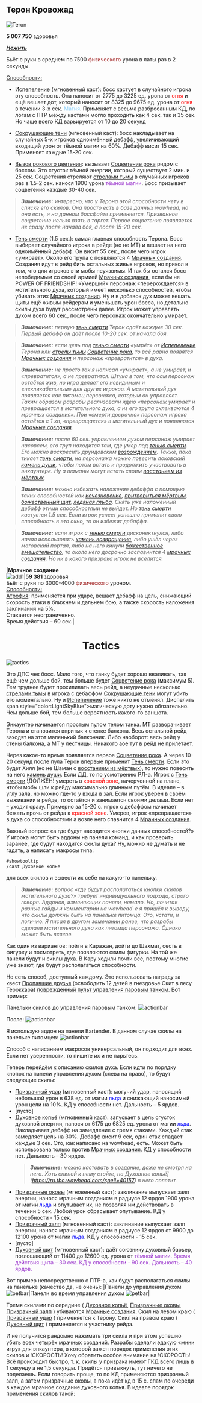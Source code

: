## Терон Кровожад ##

![Teron](/img/teron1.png)

**5 007 750** здоровья

<em><u><b>Нежить</b></u></em>

Бьёт с руки в среднем по 7500 <span style = "color:brown"> физического </span> урона в латы раз в 2 секунды.

<u>Способности:</u>

- [Испепеление](https://ru.tbc.wowhead.com/spell=40239) (мгновенный каст): босс кастует в случайного игрока эту способность. 
Она наносит от 2775 до 3225 ед. урона от <span style = "color:red">огня</span> и ещё вешает дот, который наносит от 8325 до 9675 ед. урона от <span style = "color:red">огня</span> в течении 3-х сек. 
<span style="color:LightSkyBlue">Магия</span>. Применяет с весьма разбросанным КД, по логам с ПТР между кастами могло проходить как 4 сек. так и 35 сек. 
Но чаще всего КД варьируется от 10 до 20 секунд

- [Сокрушающие тени](https://ru.tbc.wowhead.com/spell=40243) (мгновенный каст): босс накладывает на случайных 5-х игроков одноимённый дебафф, увеличивающий входящий урон от тёмной магии на 60%. 
Дебафф висит 15 сек. Применяет каждые 15-20 сек.

- [Вызов рокового цветения](https://ru.tbc.wowhead.com/spell=40188): вызывает [Соцветение рока](https://ru.tbc.wowhead.com/npc=23123) рядом с боссом. Это сгусток тёмной энергии, который существует 2 мин. и 25 сек.
Соцветения стреляют [стрелами тьмы](https://ru.tbc.wowhead.com/spell=40185) в случайных игроков раз в 1.5-2 сек. нанося 1900 урона <span style="color:DarkOrchid">тёмной магии</span>. Босс призывает соцветения каждые 30-40 сек. 
> ***Замечание:** интересно, что у Терона этой способности нету в списке его скилов. Она просто есть в базе данных wowhead, но она есть, и на данном боссфайте применяется.
   Призванное соцветение нельзя взять в таргет. Первое соцветение появляется не сразу после начала боя, а после 15-20 сек.*

- [Тень смерти](https://ru.tbc.wowhead.com/spell=40251) (1.5 сек.): самая главная способность Терона. 
Босс выбирает случайного игрока в рейде (но не МТ) и вешает на него одноимённый дебафф. Он висит 55 сек., после чего игрок «умирает».
Около его трупа с появляются 4 [Мрачных создания](https://ru.tbc.wowhead.com/npc=23111). Создания идут в рейд бить остальных живых игроков, но прикол в том, что для игроков эти мобы неуязвимы. 
И так бы остался босс непобедимым со своей армией [Мрачных создания](https://ru.tbc.wowhead.com/npc=23111), если бы не POWER OF FRIENDSHIP!
«Умерший» персонаж «перерождается» в мстительного духа, который имеет несколько способностей, чтобы убивать этих [Мрачных создания](https://ru.tbc.wowhead.com/npc=23111).
Ну и в добавок дух может вешать щиты ещё живым рейдерам и уменьшать урон босса, но детально скилы духа будут рассмотрены далее. 
Игрок может управлять духом всего 60 сек., после чего персонаж окончательно умирает.
 > ***Замечание:** первую [тень смерти](https://ru.tbc.wowhead.com/spell=40251) Терон сдаёт каждые 30 сек. Первый дебафф он даёт после 10-20 сек. от начала боя.*

 > ***Замечание:** если цель под [тенью смерти](https://ru.tbc.wowhead.com/spell=40251) «умрёт» от [Испепеление](https://ru.tbc.wowhead.com/spell=40239) Терона 
 > или [стрелы тьмы](https://ru.tbc.wowhead.com/spell=40185) [Соцветение рока](https://ru.tbc.wowhead.com/npc=23123), 
 > то всё равно появятся [Мрачных создания](https://ru.tbc.wowhead.com/npc=23111) и персонаж «превратится» в духа.*

 > ***Замечание:** не просто так я написал «умирает», а не умирает, и «превратится», а не превратится.
 > Штука в том, что сам персонаж остаётся жив, но игра делает его невидимым и «некликабельным» для других игроков.
 > А мстительный дух появляется как питомец персонажа, которым он управляет.
 > Таким образом разрабы реализовали идею «персонаж умирает и превращается в мстительного духа, а из его трупа склеиваются 4 мрачных создания».
 > При «смерти досрочно» персонаж игрока остаётся с 1 хп, «превращается» в мстительный дух и появляются [Мрачные создания](https://ru.tbc.wowhead.com/npc=23111).*

 > ***Замечание:** после 60 сек. управлением духом персонаж умирает насовсем, его труп находится там, где умер под [тенью смерти](https://ru.tbc.wowhead.com/spell=40251). 
 > Его можно воскресить друидовским [возрождением](https://ru.tbc.wowhead.com/spell=26994). 
 > Также, пока тикает [тень смерти](https://ru.tbc.wowhead.com/spell=40251), на персонажа можно повесить локовский [камень души](https://ru.tbc.wowhead.com/item=22116), чтобы потом встать и продолжить участвовать в энкаунтере.
 > Ну а шаманы могут встать своим [восстанием из мёртвых](https://ru.tbc.wowhead.com/spell=20777).*

  > ***Замечание:** можно избежать наложение дебаффа с помощью таких способностей как [исчезновение](https://ru.tbc.wowhead.com/spell=26889), [притвориться мёртвым](https://ru.tbc.wowhead.com/spell=5384), 
  > [божественный щит](https://ru.tbc.wowhead.com/spell=1020), [ледяная глыба](https://ru.tbc.wowhead.com/spell=45438). 
  > Снять уже наложенный дебафф этими способностями не выйдет. Но [тень смерти](https://ru.tbc.wowhead.com/spell=40251) кастуется 1.5 сек. 
  > Если игрок успеет успешно применит свою способность в это окно, то он избежит дебаффа.*

 > ***Замечание:** если игрок с [тенью смерти](https://ru.tbc.wowhead.com/spell=40251) дисконектнулся, либо начал использовать [камень возвращения](https://ru.tbc.wowhead.com/item=6948), 
 > либо ушёл через маговский портал, либо на него кинули [божественное вмешательство](https://ru.tbc.wowhead.com/spell=19752), то около него досрочно заспавнится 4 [мрачных создания](https://ru.tbc.wowhead.com/npc=23111). 
 > Но ни в какого призрака игрок не вселится.*


|**Мрачное создание** <br /> ![add1](/img/teron2.png)|**59 381** здоровья <br /> Бьёт с руки по 3000-4000 <span style = "color:brown"> физического </span> уроном. <br /> <u>Способности:</u> <br /> [Атрофия](https://ru.tbc.wowhead.com/spell=40327): применяется при ударе, вешает дебафф на цель, снижающий скорость атаки в ближнем и дальнем бою, а также скорость наложения заклинаний на 5%. <br /> Стакается неограниченно. <br /> Время действия – 60 сек.|

<h1 align = "center"> Tactics  </h1>

![tactics](/img/teron3.png)

Это ДПС чек босс. Мало того, что танку будет хорошо вваливать, так ещё чем дольше бой, тем больше будет [Соцветение рока](https://ru.tbc.wowhead.com/npc=23123) (максимум 5).
Тем труднее будет прохиливать весь рейд, а неудачные несколько [стрелами тьмы](https://ru.tbc.wowhead.com/spell=40185) в игрока с дебаффом [Сокрушающие тени](https://ru.tbc.wowhead.com/spell=40243) могут убить его моментально. 
Ну и [Испепеление](https://ru.tbc.wowhead.com/spell=40239) тоже никто не отменял. Диспелить span style="color:LightSkyBlue">магическую доту</span> нужно обязательно. 
Чем дольше бой, тем больше вероятность какого-то ваншота. 

Энкаунтер начинается простым пулом телом танка. МТ разворачивает Терона и становится впритык к стенке балкона. 
Весь остальной рейд заходят на этот маленький балкончик. 
Либо наоборот: весь рейд у стены балкона, а МТ у лестницы. Никакого аое тут в рейд не прилетает. 


Через какое-то время появляется первое [Соцветение рока](https://ru.tbc.wowhead.com/npc=23123). 
А через 10-20 секунд после пула Терон впервые применит [Тень смерти](https://ru.tbc.wowhead.com/spell=40251). 
Если это будет Хилл (но не Шаман с [восстанием из мёртвых](https://ru.tbc.wowhead.com/spell=20777)), то нужно повесить на него [камень души](https://ru.tbc.wowhead.com/item=22116). 
Если ДД, то по усмотрению РЛ-а. 
Игрок с [Тень смерти](https://ru.tbc.wowhead.com/spell=40251) !ДОЛЖЕН! умереть в <span style="color:red">красной зоне</span>, начерченной на плане, чтобы мобы шли к рейду максимально длинным путём. 
В идеале – в углу зала, но можно где-то у входа в зал. Если игрок уверен в своём выживании в рейде, то остаётся и занимается своими делами. 
Если нет – уходит сразу. Примерно за 15-20 с. игрок с дебаффом начинает бежать прочь от рейда к <span style="color:red">красной зоне</span>. 
Умерев, игрок «превращается» в духа со способностями а возле него спавнится 4 [Мрачных создания](https://ru.tbc.wowhead.com/npc=23111).


Важный вопрос: «а где будут находится кнопки данных способностей?» У игрока могут быть аддоны на панели команд, и как проверить заранее, где будут находится скилы духа? 
Ну, можно не думать и не гадать, а написать макросы типа:
```
#showtooltip
/cast Духовное копье
```
для всех скилов и вывести их себе на какую-то панельку.

> ***Замечание:** вопрос «где будут располагаться кнопки скилов мстительного духа?» требует индивидуального подхода, строго говоря. 
> Аддонов, изменяющих панели, немало. Но, почитав разные гайды и комментарии на wowhead-е я пришёл к выводу, что скилы должны быть на панельке питомца. 
> Это, кстати, и логично. Я писал в другом замечании ранее, что разрабы сделали мстительного духа как питомца персонажа. Однако может быть всякое.*


Как один из вариантов: пойти в Каражан, дойти до Шахмат, сесть в фигурку и посмотреть, где появляются скилы фигурки. 
На той же панели будут и скилы духа. В Кару ходили почти все, поэтому многие уже знают, где будут располагаться способности.

Но есть способ, доступный каждому. Это использовать награду за квест [Пропавшие друзья](https://ru.tbc.wowhead.com/quest=10852) (освободить 12 детей в гнездовье Скит в лесу Тероккара) [поврежденный пульт управления паровым танком](https://ru.tbc.wowhead.com/item=31666). 
Вот пример:

Панельки скилов до управления паровым танком:
![actionbar](/img/teron4.png)

После:
![actionbar](/img/teron5.png)

Я использую аддон на панели Bartender. В данном случае скилы на панельке питомцев:
![actionbar](/img/teron6.png)

Способ с написанием макросов универсальный, он подходит для всех. Если нет уверенности, то пишите их и не парьтесь.


Теперь перейдём к описанию скилов духа. 
Если идти по порядку кнопок на панели управления духом (слева на право), то будут следующие скилы:
- [Призрачный удар](https://ru.tbc.wowhead.com/spell=40325) (мгновенный каст): могучий удар, наносящий небольшой урон в 638 ед. от магии <span style = "color:blue">льда</span> 
 и снижающий наносимый урон цели на 10%. КД у способности нет. Дальность – 5 ярдов.
- [пусто]
- [Духовное копьё](https://ru.tbc.wowhead.com/spell=40157) (мгновенный каст): запускает в цель сгусток духовной энергии, нанося от 6175 до 6825 ед. урона от магии <span style = "color:blue">льда</span>.
 Накладывает дебафф на замедление с тремя стаками. Каждый стак замедляет цель на 30%. Дебафф висит 9 сек, один стак спадает каждые 3 сек. 
 Это, как написано на wowhead, есть. Может быть использована только против [Мрачных создания](https://ru.tbc.wowhead.com/npc=23111). КД у способности нет. Дальность – 30 ярдов.
   > ***Замечание:** можно кастовать в создание, даже не смотря на него. Хоть спиной к
   нему стойте, но Духовное копьё](https://ru.tbc.wowhead.com/spell=40157) в него полетит.* 
- [Призрачные оковы](https://ru.tbc.wowhead.com/spell=40175) (мгновенный каст): заклинание выпускает залп энергии, 
 нанося мрачным созданиям в радиусе 12 ярдов 1900 урона от магии <span style = "color:blue">льда</span> и опутывает их, не позволяя им действовать в течении 5 сек. 
 Любой урон сбрасывает опутывание. КД у способности - 15 сек.
- [Призрачный залп](https://ru.tbc.wowhead.com/spell=40314) (мгновенный каст): заклинание выпускает залп энергии, 
 нанося мрачным созданиям в радиусе 12 ярдов от 9900 до 12100 урона от магии <span style = "color:blue">льда</span>. КД у способности - 15 сек.
- [пусто]
- [Духовный щит](https://ru.tbc.wowhead.com/spell=40322) (мгновенный каст): даёт союзнику духовный барьер, поглощающий от 11400 до 12600 ед. урона от <span style="color:DarkOrchid">тёмной<span> магии.
 Время действия щита – 30 сек. КД у способности - 90 сек. Дальность – 40 ярдов.

Вот пример непосредственно с ПТР-а, как будут располагаться скилы на панельке (качество да, не очень):
|Панели до управления духом ![petbar](/img/teron6.png)|Панели во время управления духом ![petbar](/img/teron7.png)|

Тремя скилами по середине ( [Духовное копьё](https://ru.tbc.wowhead.com/spell=40157), [Призрачные оковы](https://ru.tbc.wowhead.com/spell=40175), [Призрачный залп](https://ru.tbc.wowhead.com/spell=40314) ) 
убиваются [Мрачные создания](https://ru.tbc.wowhead.com/npc=23111). 
Скил на левом краю ( [Призрачный удар](https://ru.tbc.wowhead.com/spell=40325) ) применяется к Терону. 
Скил на правом краю ( [Духовный щит](https://ru.tbc.wowhead.com/spell=40322) ) применяется к участнику рейда. 

И не получится рандомно нажимать три скила и при этом успешно убить всех четырёх мрачных созданий. 
Разрабы сделали эдакую «мини игру» для энкаунтера, в которой важен порядок применения этих скилов и !СКОРОСТЬ! 
Хочу обратить особое внимание на !СКОРОСТЬ! 
Всё происходит быстро, т. к. скилы у призрака имеют ГКД всего лишь в 1 секунду а не 1,5 секунды. 
Придётся привыкнуть, тут ничего не поделаешь. 
Если говорить проще, то по КД применяются призрачный залп, а затем призрачные оковы, а пока идёт кд в 15 с. спам по очереди в каждое мрачное создание духовного копья. 
В идеале порядок применения скилов такой: